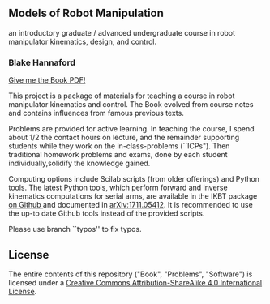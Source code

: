 ## Models of Robot Manipulation
an introductory graduate / advanced undergraduate course in 
robot manipulator kinematics, design, and control. 


### Blake Hannaford

[Give me the Book PDF!](Models_of_Robot_Manipulation.pdf)

<!-- ![Robot Kinematics Problem](Book/readme_image.png) -->

This project is a package of materials for teaching a course in robot manipulator kinematics and control. 
The Book evolved from course notes and contains influences from famous previous texts.  

Problems are provided for active learning.  In teaching the course, I spend about 1/2 the contact
hours on lecture, and the remainder supporting students while they work on the in-class-problems (``ICPs").   Then traditional 
homework problems and exams, done by each student individually,solidify the knowledge gained. 


Computing options include Scilab scripts (from older offerings) and Python tools.
The latest Python tools, which perform 
forward and inverse kinematics computations for serial arms, are 
available in the IKBT package 
[ on Github ](https://github.com/uw-biorobotics/IKBT)
and documented in [ arXiv:1711.05412](https://arxiv.org/abs/1711.05412). It is recommended to 
use the up-to date Github tools instead of the provided scripts. 

Please use branch ``typos'' to fix typos. 

## License

The entire contents of this repository ("Book", "Problems", "Software") 
is licensed under a 
[Creative Commons Attribution-ShareAlike 4.0 International License](http://creativecommons.org/licenses/by-sa/4.0/).

